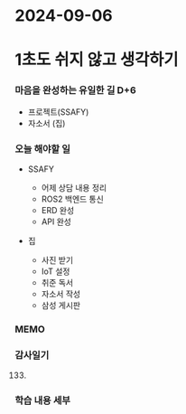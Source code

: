# 2024-09-06

# 1초도 쉬지 않고 생각하기
### 마음을 완성하는 유일한 길 D+6
-  프로젝트(SSAFY)
-  자소서 (집)


### 오늘 해야할 일
- SSAFY
  - 어제 상담 내용 정리
  - ROS2 백엔드 통신
  - ERD 완성
  - API 완성

- 집
  - 사진 받기
  - IoT 설정
  - 취준 독서
  - 자소서 작성
  - 삼성 게시판

### MEMO


### 감사일기
133. 

### 학습 내용 세부
